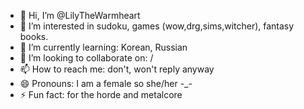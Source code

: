 - 👋 Hi, I’m @LilyTheWarmheart
- 👀 I’m interested in sudoku, games (wow,drg,sims,witcher), fantasy books.
- 🌱 I’m currently learning: Korean, Russian
- 💞️ I’m looking to collaborate on: /
- 📫 How to reach me: don't, won't reply anyway
- 😄 Pronouns: I am a female so she/her -_-
- ⚡ Fun fact: for the horde and metalcore

<!---
LilyTheWarmheart/LilyTheWarmheart is a ✨ special ✨ repository because its `README.md` (this file) appears on your GitHub profile.
You can click the Preview link to take a look at your changes.
--->
